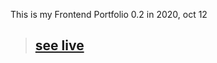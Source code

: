 This is my Frontend Portfolio 0.2 in 2020, oct 12

> ##  [see live](https://alidhuniya.netlify.app/)